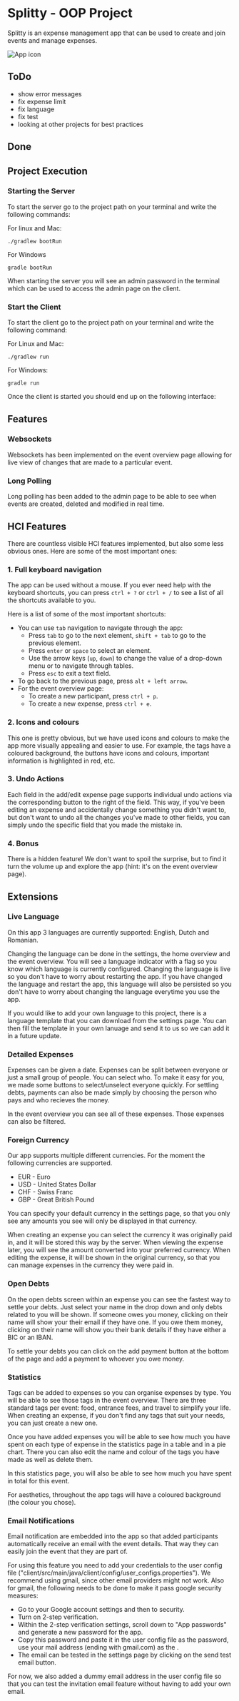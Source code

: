 # Splitty - OOP Project
Splitty is an expense management app that can be used to create and join events and manage expenses.

<img src="client/src/main/resources/images/Splitty_Icon2.png" alt="App icon">

## ToDo
- show error messages
- fix expense limit
- fix language
- fix test
- looking at other projects for best practices

## Done

## Project Execution

### Starting the Server
To start the server go to the project path on your terminal and write the following commands:

For linux and Mac:
```
./gradlew bootRun
```
For Windows
```
gradle bootRun
```

When starting the server you will see an admin password in the terminal which can be used to access the admin page on the client.


### Start the Client
To start the client go to the project path on your terminal and write the following command:

For Linux and Mac:
```
./gradlew run
```
For Windows:
```
gradle run
```

Once the client is started you should end up on the following interface:


## Features

### Websockets

Websockets has been implemented on the event overview page allowing for live view of changes that are made to a particular event.

### Long Polling
Long polling has been added to the admin page to be able to see when events are created, deleted and modified in real time.

## HCI Features
There are countless visible HCI features implemented, but also some less obvious ones. Here are some of the most important ones:
### 1. Full keyboard navigation
The app can be used without a mouse. If you ever need help with the keyboard shortcuts, you can press `ctrl + ?` or `ctrl + /` to see a list of all the shortcuts available to you.

Here is a list of some of the most important shortcuts:
- You can use `tab` navigation to navigate through the app:
    - Press `tab` to go to the next element, `shift + tab` to go to the previous element.
    - Press `enter` or `space` to select an element.
    - Use the arrow keys (`up`, `down`) to change the value of a drop-down menu or to navigate through tables.
    - Press `esc` to exit a text field.
- To go back to the previous page, press `alt + left arrow`.
- For the event overview page:
    - To create a new participant, press `ctrl + p`.
    - To create a new expense, press `ctrl + e`.

### 2. Icons and colours
This one is pretty obvious, but we have used icons and colours to make the app more visually appealing and easier to use. 
For example, the tags have a coloured background, the buttons have icons and colours, important information is highlighted in red, etc.
### 3. Undo Actions
Each field in the add/edit expense page supports individual undo actions via the corresponding button to the right of the field. This way, if you've been 
editing an expense and accidentally change something you didn't want to, but don't want to undo all the changes you've made to other fields, you can simply 
undo the specific field that you made the mistake in.
### 4. Bonus
There is a hidden feature! We don't want to spoil the surprise, but to find it turn the volume up and explore the app (hint: it's on the event overview page).



## Extensions
### Live Language

On this app 3 languages are currently supported: English, Dutch and Romanian.

Changing the language can be done in the settings, the home overview and the event overview. You will see a language indicator with a flag so you know which language is currently configured. Changing the language is live so you don't have to worry about restarting the app. If you have changed the language and restart the app, this language will also be persisted so you don't have to worry about changing the language everytime you use the app.

If you would like to add your own language to this project, there is a language template that you can download from the settings page. You can then fill the template in your own lanuage and send it to us so we can add it in a future update.


### Detailed Expenses

Expenses can be given a date. Expenses can be split between everyone or just a small group of people. You can select who. To make it easy for you, we made some buttons to select/unselect everyone quickly. For settling debts, payments can also be made simply by choosing the person who pays and who recieves the money.

In the event overview you can see all of these expenses. Those expenses can also be filtered.


### Foreign Currency

Our app supports multiple different currencies. For the moment the following currencies are supported. 
- EUR - Euro
- USD - United States Dollar
- CHF - Swiss Franc
- GBP - Great British Pound

You can specify your default currency in the settings page, so that you only see any amounts you see will only be displayed in that currency.

When creating an expense you can select the currency it was originally paid in, and it will be stored this way by the server. 
When viewing the expense later, you will see the amount converted into your preferred currency. When editing the expense, it will
be shown in the original currency, so that you can manage expenses in the currency they were paid in.

### Open Debts

On the open debts screen within an expense you can see the fastest way to settle your debts. Just select your name in the drop down and only debts related to you will be shown. If someone owes you money, clicking on their name will show your their email if they have one. If you owe them money, clicking on their name will show you their bank details if they have either a BIC or an IBAN.

To settle your debts you can click on the add payment button at the bottom of the page and add a payment to whoever you owe money.

### Statistics

Tags can be added to expenses so you can organise expenses by type. You will be able to see those tags in the event overview. There are three standard tags per event: food, entrance fees, and travel to simplify your life. When creating an expense, if you don't find any tags that suit your needs, you can just create a new one.

Once you have added expenses you will be able to see how much you have spent on each type of expense in the statistics page in a table and in a pie chart. There you can also edit the name and colour of the tags you have made as well as delete them.

In this statistics page, you will also be able to see how much you have spent in total for this event.

For aesthetics, throughout the app tags will have a coloured background (the colour you chose).

### Email Notifications
Email notification are embedded into the app so that added participants automatically receive an email with the event details.
That way they can easily join the event that they are part of.

For using this feature you need to add your credentials to the user config file ("client/src/main/java/client/config/user_configs.properties").
We recommend using gmail, since other email providers might not work.
Also for gmail, the following needs to be done to make it pass google security measures:
- Go to your Google account settings and then to security.
- Turn on 2-step verification.
- Within the 2-step verification settings, scroll down to "App passwords" and generate a new password for the app.
- Copy this password and paste it in the user config file as the password, use your mail address (ending with gmail.com) as the .
- The email can be tested in the settings page by clicking on the send test email button.

For now, we also added a dummy email address in the user config file so that you can test the invitation email feature without having to add your own email.


